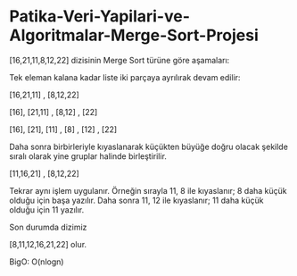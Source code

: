 # Patika-Veri-Yapilari-ve-Algoritmalar-Merge-Sort-Projesi


[16,21,11,8,12,22] dizisinin Merge Sort türüne göre aşamaları:

Tek eleman kalana kadar liste iki parçaya ayrılırak devam edilir:

[16,21,11] , [8,12,22]

[16], [21,11]    ,   [8,12] , [22]

[16],  [21], [11]   , [8] , [12]  ,  [22] 

Daha sonra birbirleriyle kıyaslanarak küçükten büyüğe doğru olacak şekilde sıralı olarak yine gruplar halinde birleştirilir.

[11,16,21]  ,  [8,12,22]

Tekrar aynı işlem uygulanır. Örneğin sırayla 11, 8 ile kıyaslanır; 8 daha küçük olduğu için başa yazılır. Daha sonra 11, 12 ile kıyaslanır; 11 daha küçük olduğu için 11 yazılır. 

Son durumda dizimiz

[8,11,12,16,21,22] olur.

BigO: O(nlogn)
